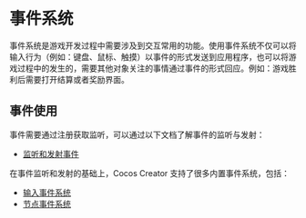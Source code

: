 # 事件系统

事件系统是游戏开发过程中需要涉及到交互常用的功能。使用事件系统不仅可以将输入行为（例如：键盘、鼠标、触摸）以事件的形式发送到应用程序，也可以将游戏过程中的发生的，需要其他对象关注的事情通过事件的形式回应。例如：游戏胜利后需要打开结算或者奖励界面。

## 事件使用

事件需要通过注册获取监听，可以通过以下文档了解事件的监听与发射：

- [监听和发射事件](event-emit.md)

在事件监听和发射的基础上，Cocos Creator 支持了很多内置事件系统，包括：

- [输入事件系统](event-input.md)
- [节点事件系统](event-node.md)
